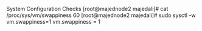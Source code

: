 System Configuration Checks
[root@majednode2 majedali]# cat /proc/sys/vm/swappiness
60
[root@majednode2 majedali]# sudo sysctl -w vm.swappiness=1
vm.swappiness = 1
